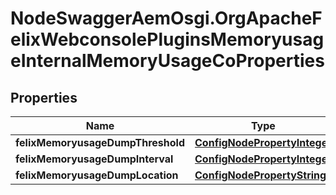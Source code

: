 # NodeSwaggerAemOsgi.OrgApacheFelixWebconsolePluginsMemoryusageInternalMemoryUsageCoProperties

## Properties

Name | Type | Description | Notes
------------ | ------------- | ------------- | -------------
**felixMemoryusageDumpThreshold** | [**ConfigNodePropertyInteger**](ConfigNodePropertyInteger.md) |  | [optional] 
**felixMemoryusageDumpInterval** | [**ConfigNodePropertyInteger**](ConfigNodePropertyInteger.md) |  | [optional] 
**felixMemoryusageDumpLocation** | [**ConfigNodePropertyString**](ConfigNodePropertyString.md) |  | [optional] 


